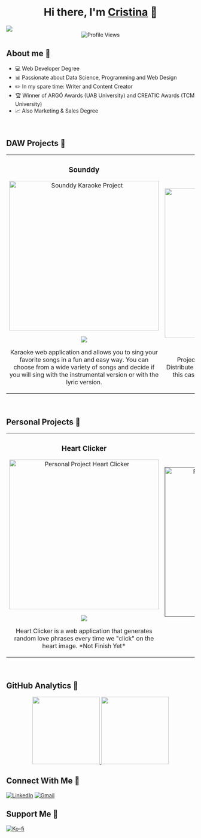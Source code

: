 <div align="center">
<h1 align="center">Hi there, I'm <a href="">Cristina</a> 🤍</h1>
</div>
<img src="https://res.cloudinary.com/dlddsebry/image/upload/v1693214159/Cristina_rmfwfw.gif">
<div align="center">
  <img src="https://komarev.com/ghpvc/?username=cristinamateos11&color=ff69b4" alt="Profile Views">
</div>

## About me 🤍
- 💻 Web Developer Degree
- 📊 Passionate about Data Science, Programming and Web Design
- ✏️ In my spare time: Writer and Content Creator
- 🏆 Winner of ARGÓ Awards (UAB University) and CREATIC Awards (TCM University)
- 📈 Also Marketing & Sales Degree
<br>

## DAW Projects 🤍
<table>
<tr>
<td width="50%" style="vertical-align: top;">
<h3 align="center">Sounddy</h3>
<div align="center">
<a href="https://github.com/cristinamateos11/Sounddy_Karaoke_M12" target="_blank">
  <img src="https://res.cloudinary.com/dlddsebry/image/upload/v1693220257/Sounddy_tdhrym.png" width="400" alt="Sounddy Karaoke Project">
</a>
<p>
<a href="https://github.com/cristinamateos11/Sounddy_Karaoke_M12" target="_blank">
<img src="https://img.shields.io/badge/CODE-ff69b4?style=for-the-badge&logo=github&logoColor=black">
</a>
</p>
<p>Karaoke web application and allows you to sing your favorite songs in a fun and easy way. 
  You can choose from a wide variety of songs and decide if you will sing with the instrumental version or with the lyric version.</p>
</div>
                                                                                      
</td>

<td width="50%" style="vertical-align: top;">
<br>
<h3 align="center">Podcast</h3>
<div align="center">                                       
<a href="https://github.com/cristinamateos11/M04_RSS_Podcast" target="_blank">
  <img src="https://res.cloudinary.com/dlddsebry/image/upload/v1693220277/Sounddy_1_swncxq.png" width="400" alt="Podcast RSS Project">
</a>
<br>
<p>
<a href="https://github.com/cristinamateos11/M04_RSS_Podcast" target="_blank">
<img src="https://img.shields.io/badge/CODE-ff69b4?style=for-the-badge&logo=github&logoColor=black">
</a>
</p>
</p>Project to create a podcast channel with rss. Distribute content without the need for a browser. In this case we collect updated information from a specific music group.</p>
</div>                                                             
</table>                                                                                 
</div>
<br>

## Personal Projects 🤍
<table>
<tr>
<td width="50%" style="vertical-align: top;">
<h3 align="center">Heart Clicker</h3>
<div align="center">
<a href="https://github.com/cristinamateos11/HeartClicker" target="_blank">
  <img src="https://res.cloudinary.com/dlddsebry/image/upload/v1693226194/Sounddy_3_y4ooke.png" width="400" alt="Personal Project Heart Clicker">
</a>
<p>
<a href="https://github.com/cristinamateos11/HeartClicker" target="_blank">
<img src="https://img.shields.io/badge/CODE-ff69b4?style=for-the-badge&logo=github&logoColor=black">
</a>
</p>
<p>Heart Clicker is a web application that generates random love phrases every time we "click" on the heart image.
*Not Finish Yet*
</p>
</div>
                                                                                      
</td>

<td width="50%" style="vertical-align: top;">
               <br>
<h3 align="center">Capuccino Meson</h3>
<div align="center">                                       
<a href="" target="_blank">
  <img src="https://res.cloudinary.com/dlddsebry/image/upload/v1693226195/Sounddy_2_uzdbfe.png" width="400" alt="Personal Project Capuccino Meson">
</a>
<br>
<p>
<a href="" target="_blank">
<img src="https://img.shields.io/badge/CODE-ff69b4?style=for-the-badge&logo=github&logoColor=black">
</a>
</p>
</p>Actually in process...</p>
</div>                                                             
</table>                                                                                 
</div>
<br>

## GitHub Analytics 🤍
<p align="center">
<a href="https://github.com/cristinamateos11">
  <img height="180em" src="https://github-readme-stats-eight-theta.vercel.app/api?username=cristinamateos11&show_icons=true&theme=radical&include_all_commits=true&count_private=true"/>
  <img height="180em" src="https://github-readme-stats-eight-theta.vercel.app/api/top-langs/?username=cristinamateos11&layout=compact&langs_count=8&theme=radical"/>
</a>
</p>

## Connect With Me 🤍
[![LinkedIn](https://img.shields.io/badge/LinkedIn-Connect-blue?style=for-the-badge&logo=linkedin)](https://www.linkedin.com/in/cristina-mateos-paez/)
[![Gmail](https://img.shields.io/badge/Gmail-Contact-red?style=for-the-badge&logo=gmail)](MAILTO:cristinamateospaez@gmail.com)

## Support Me 🤍
[![Ko-fi](https://img.shields.io/badge/Ko--fi-Support-orange?style=for-the-badge&logo=ko-fi&logoColor=white&color=ff69b4)](https://ko-fi.com/cristinamateos11)
